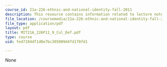 ```yaml
---
course_id: 21a-226-ethnic-and-national-identity-fall-2011
description: This resource contains information related to lecture notes.
file_location: /coursemedia/21a-226-ethnic-and-national-identity-fall-2011/fe47194df1d0e7bc305009d4fd170fd1_MIT21A_226F11_9_Cul_Def.pdf
file_type: application/pdf
layout: pdf
title: MIT21A_226F11_9_Cul_Def.pdf
type: course
uid: fe47194df1d0e7bc305009d4fd170fd1

---
```

None